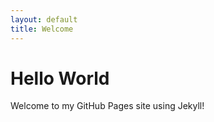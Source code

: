 ```yaml
---
layout: default
title: Welcome
---
```


# Hello World

Welcome to my GitHub Pages site using Jekyll!
